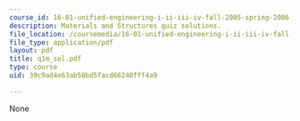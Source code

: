 ```yaml
---
course_id: 16-01-unified-engineering-i-ii-iii-iv-fall-2005-spring-2006
description: Materials and Structures quiz solutions.
file_location: /coursemedia/16-01-unified-engineering-i-ii-iii-iv-fall-2005-spring-2006/39c9ad4e63ab50bd5facd66240fff4a9_q1m_sol.pdf
file_type: application/pdf
layout: pdf
title: q1m_sol.pdf
type: course
uid: 39c9ad4e63ab50bd5facd66240fff4a9

---
```

None